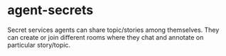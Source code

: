 # agent-secrets
Secret services agents can share topic/stories among themselves. They can create or join different rooms where they chat and annotate on particular story/topic.
